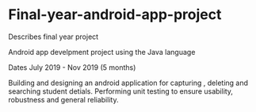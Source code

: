 # Final-year-android-app-project
Describes final year project 

Android app develpment project using the Java language 

Dates July 2019 - Nov 2019 (5 months) 

Building and designing an android application for capturing , deleting and searching student detials.
Performing unit testing to ensure usability, robustness and general reliability.  
